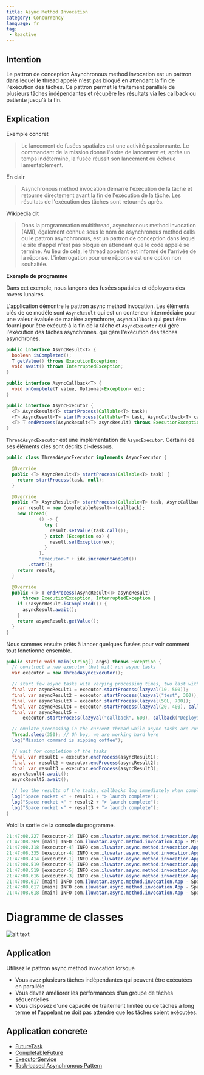 ```yaml
---
title: Async Method Invocation
category: Concurrency
language: fr
tag:
 - Reactive
---
```


## Intention

Le pattron de conception Asynchronous method invocation est un pattron dans lequel le thread appelé n'est pas bloqué en 
attendant la fin de l'exécution des tâches.
Ce pattron permet le traitement parallèle de plusieurs tâches indépendantes et récupère les résultats via les callback ou patiente jusqu'à la fin.

## Explication

Exemple concret

> Le lancement de fusées spatiales est une activité passionnante. Le commandant de la mission donne
> l'ordre de lancement et, après un temps indéterminé, la fusée réussit son lancement ou échoue lamentablement.

En clair

> Asynchronous method invocation démarre l'exécution de la tâche et retourne directement avant la fin de l'exécution de la tâche.
> Les résultats de l'exécution des tâches sont retournés après.

Wikipedia dit

> Dans la programmation multithread, asynchronous method invocation (AMI), également connue sous le nom de asynchronous method calls 
> ou le pattron asynchronous, est un pattron de conception dans lequel le site d'appel n'est pas bloqué en attendant que le code appelé se termine.
> Au lieu de cela, le thread appelant est informé de l'arrivée de la réponse. L'interrogation pour une réponse est une option non souhaitée.

**Exemple de programme**

Dans cet exemple, nous lançons des fusées spatiales et déployons des rovers lunaires.

L'application démontre le pattron async method invocation. Les éléments clés de ce modèle sont `AsyncResult`
qui est un conteneur intermédiaire pour une valeur évaluée de manière asynchrone, `AsyncCallback` qui peut être fourni
pour être exécuté à la fin de la tâche et `AsyncExecutor` qui gère l'exécution des tâches asynchrones. qui gère l'exécution des tâches asynchrones.

```java
public interface AsyncResult<T> {
  boolean isCompleted();
  T getValue() throws ExecutionException;
  void await() throws InterruptedException;
}
```

```java
public interface AsyncCallback<T> {
  void onComplete(T value, Optional<Exception> ex);
}
```

```java
public interface AsyncExecutor {
  <T> AsyncResult<T> startProcess(Callable<T> task);
  <T> AsyncResult<T> startProcess(Callable<T> task, AsyncCallback<T> callback);
  <T> T endProcess(AsyncResult<T> asyncResult) throws ExecutionException, InterruptedException;
}
```

`ThreadAsyncExecutor` est une implémentation de `AsyncExecutor`. Certains de ses éléments clés sont décrits ci-dessous.

```java
public class ThreadAsyncExecutor implements AsyncExecutor {

  @Override
  public <T> AsyncResult<T> startProcess(Callable<T> task) {
    return startProcess(task, null);
  }

  @Override
  public <T> AsyncResult<T> startProcess(Callable<T> task, AsyncCallback<T> callback) {
    var result = new CompletableResult<>(callback);
    new Thread(
            () -> {
              try {
                result.setValue(task.call());
              } catch (Exception ex) {
                result.setException(ex);
              }
            },
            "executor-" + idx.incrementAndGet())
        .start();
    return result;
  }

  @Override
  public <T> T endProcess(AsyncResult<T> asyncResult)
      throws ExecutionException, InterruptedException {
    if (!asyncResult.isCompleted()) {
      asyncResult.await();
    }
    return asyncResult.getValue();
  }
}
```

Nous sommes ensuite prêts à lancer quelques fusées pour voir comment tout fonctionne ensemble.

```java
public static void main(String[] args) throws Exception {
  // construct a new executor that will run async tasks
  var executor = new ThreadAsyncExecutor();

  // start few async tasks with varying processing times, two last with callback handlers
  final var asyncResult1 = executor.startProcess(lazyval(10, 500));
  final var asyncResult2 = executor.startProcess(lazyval("test", 300));
  final var asyncResult3 = executor.startProcess(lazyval(50L, 700));
  final var asyncResult4 = executor.startProcess(lazyval(20, 400), callback("Deploying lunar rover"));
  final var asyncResult5 =
      executor.startProcess(lazyval("callback", 600), callback("Deploying lunar rover"));

  // emulate processing in the current thread while async tasks are running in their own threads
  Thread.sleep(350); // Oh boy, we are working hard here
  log("Mission command is sipping coffee");

  // wait for completion of the tasks
  final var result1 = executor.endProcess(asyncResult1);
  final var result2 = executor.endProcess(asyncResult2);
  final var result3 = executor.endProcess(asyncResult3);
  asyncResult4.await();
  asyncResult5.await();

  // log the results of the tasks, callbacks log immediately when complete
  log("Space rocket <" + result1 + "> launch complete");
  log("Space rocket <" + result2 + "> launch complete");
  log("Space rocket <" + result3 + "> launch complete");
}
```

Voici la sortie de la console du programme.

```java
21:47:08.227 [executor-2] INFO com.iluwatar.async.method.invocation.App - Space rocket <test> launched successfully
21:47:08.269 [main] INFO com.iluwatar.async.method.invocation.App - Mission command is sipping coffee
21:47:08.318 [executor-4] INFO com.iluwatar.async.method.invocation.App - Space rocket <20> launched successfully
21:47:08.335 [executor-4] INFO com.iluwatar.async.method.invocation.App - Deploying lunar rover <20>
21:47:08.414 [executor-1] INFO com.iluwatar.async.method.invocation.App - Space rocket <10> launched successfully
21:47:08.519 [executor-5] INFO com.iluwatar.async.method.invocation.App - Space rocket <callback> launched successfully
21:47:08.519 [executor-5] INFO com.iluwatar.async.method.invocation.App - Deploying lunar rover <callback>
21:47:08.616 [executor-3] INFO com.iluwatar.async.method.invocation.App - Space rocket <50> launched successfully
21:47:08.617 [main] INFO com.iluwatar.async.method.invocation.App - Space rocket <10> launch complete
21:47:08.617 [main] INFO com.iluwatar.async.method.invocation.App - Space rocket <test> launch complete
21:47:08.618 [main] INFO com.iluwatar.async.method.invocation.App - Space rocket <50> launch complete
```

# Diagramme de classes

![alt text](../../../async-method-invocation/etc/async-method-invocation.png "Async Method Invocation")

## Application

Utilisez le pattron async method invocation lorsque

* Vous avez plusieurs tâches indépendantes qui peuvent être exécutées en parallèle
* Vous devez améliorer les performances d'un groupe de tâches séquentielles
* Vous disposez d'une capacité de traitement limitée ou de tâches à long terme et l'appelant ne doit pas attendre que les tâches soient exécutées.

## Application concrete

* [FutureTask](http://docs.oracle.com/javase/8/docs/api/java/util/concurrent/FutureTask.html)
* [CompletableFuture](https://docs.oracle.com/javase/8/docs/api/java/util/concurrent/CompletableFuture.html)
* [ExecutorService](http://docs.oracle.com/javase/8/docs/api/java/util/concurrent/ExecutorService.html)
* [Task-based Asynchronous Pattern](https://msdn.microsoft.com/en-us/library/hh873175.aspx)
